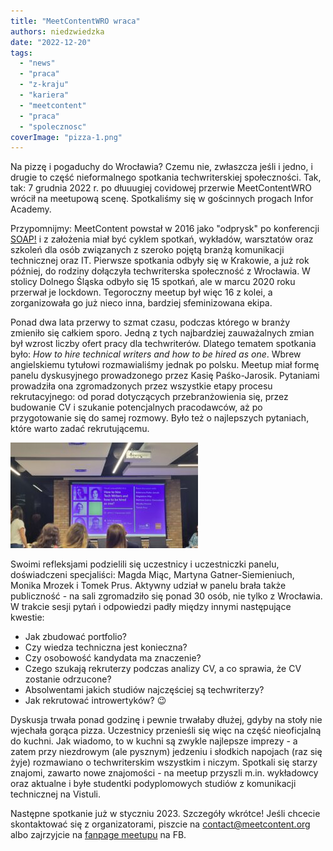 ```yaml
---
title: "MeetContentWRO wraca"
authors: niedzwiedzka
date: "2022-12-20"
tags:
  - "news"
  - "praca"
  - "z-kraju"
  - "kariera"
  - "meetcontent"
  - "praca"
  - "spolecznosc"
coverImage: "pizza-1.png"
---
```


Na pizzę i pogaduchy do Wrocławia? Czemu nie, zwłaszcza jeśli i jedno, i drugie
to część nieformalnego spotkania techwriterskiej społeczności. Tak, tak: 7
grudnia 2022 r. po dłuuugiej covidowej przerwie MeetContentWRO wrócił na
meetupową scenę. Spotkaliśmy się w gościnnych progach Infor Academy.

Przypomnijmy: MeetContent powstał w 2016 jako "odprysk" po konferencji
[SOAP!](https://soapconf.com/) i z założenia miał być cyklem spotkań, wykładów,
warsztatów oraz szkoleń dla osób związanych z szeroko pojętą branżą komunikacji
technicznej oraz IT. Pierwsze spotkania odbyły się w Krakowie, a już rok
później, do rodziny dołączyła techwriterska społeczność z Wrocławia. W stolicy
Dolnego Śląska odbyło się 15 spotkań, ale w marcu 2020 roku przerwał je
lockdown. Tegoroczny meetup był więc 16 z kolei, a zorganizowała go już nieco
inna, bardziej sfeminizowana ekipa.

Ponad dwa lata przerwy to szmat czasu, podczas którego w branży zmieniło się
całkiem sporo. Jedną z tych najbardziej zauważalnych zmian był wzrost liczby
ofert pracy dla techwriterów. Dlatego tematem spotkania było: _How to hire
technical writers and how to be hired as one_. Wbrew angielskiemu tytułowi
rozmawialiśmy jednak po polsku. Meetup miał formę panelu dyskusyjnego
prowadzonego przez Kasię Paśko-Jarosik. Pytaniami prowadziła ona zgromadzonych
przez wszystkie etapy procesu rekrutacyjnego: od porad dotyczących
przebranżowienia się, przez budowanie CV i szukanie potencjalnych pracodawców,
aż po przygotowanie się do samej rozmowy. Było też o najlepszych pytaniach,
które warto zadać rekrutującemu.

[![](images/meet_content_wro-300x169.jpg)](http://techwriter.pl/wp-content/uploads/2022/12/meet_content_wro-scaled.jpg)

Swoimi refleksjami podzielili się uczestnicy i uczestniczki panelu, doświadczeni
specjaliści: Magda Miąc, Martyna Gatner-Siemieniuch, Monika Mrozek i Tomek Prus.
Aktywny udział w panelu brała także publiczność - na sali zgromadziło się ponad
30 osób, nie tylko z Wrocławia. W trakcie sesji pytań i odpowiedzi padły między
innymi następujące kwestie:

- Jak zbudować portfolio?
- Czy wiedza techniczna jest konieczna?
- Czy osobowość kandydata ma znaczenie?
- Czego szukają rekruterzy podczas analizy CV, a co sprawia, że CV zostanie
  odrzucone?
- Absolwentami jakich studiów najczęściej są techwriterzy?
- Jak rekrutować introwertyków? 😉

Dyskusja trwała ponad godzinę i pewnie trwałaby dłużej, gdyby na stoły nie
wjechała gorąca pizza. Uczestnicy przenieśli się więc na część nieoficjalną do
kuchni. Jak wiadomo, to w kuchni są zwykle najlepsze imprezy - a zatem przy
niezdrowym (ale pysznym) jedzeniu i słodkich napojach (raz się żyje) rozmawiano
o techwriterskim wszystkim i niczym. Spotkali się starzy znajomi, zawarto nowe
znajomości - na meetup przyszli m.in. wykładowcy oraz aktualne i byłe studentki
podyplomowych studiów z komunikacji technicznej na Vistuli.

Następne spotkanie już w styczniu 2023. Szczegóły wkrótce! Jeśli chcecie
skontaktować się z organizatorami, piszcie na
[contact@meetcontent.org](mailto:contact@meetcontent.org) albo zajrzyjcie na
[fanpage meetupu](https://www.facebook.com/meetcontentcommunity) na FB.
